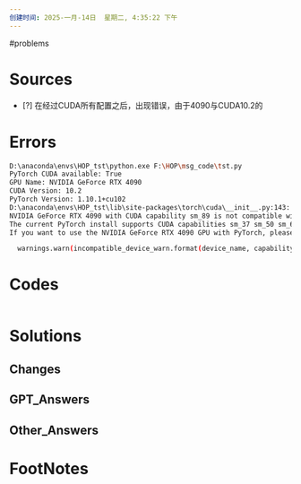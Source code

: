```yaml
---
创建时间: 2025-一月-14日  星期二, 4:35:22 下午
---
```

#problems 

# Sources

- [?] 在经过CUDA所有配置之后，出现错误，由于4090与CUDA10.2的


# Errors
```bash
D:\anaconda\envs\HOP_tst\python.exe F:\HOP\msg_code\tst.py 
PyTorch CUDA available: True
GPU Name: NVIDIA GeForce RTX 4090
CUDA Version: 10.2
PyTorch Version: 1.10.1+cu102
D:\anaconda\envs\HOP_tst\lib\site-packages\torch\cuda\__init__.py:143: UserWarning: 
NVIDIA GeForce RTX 4090 with CUDA capability sm_89 is not compatible with the current PyTorch installation.
The current PyTorch install supports CUDA capabilities sm_37 sm_50 sm_60 sm_61 sm_70 sm_75 compute_37.
If you want to use the NVIDIA GeForce RTX 4090 GPU with PyTorch, please check the instructions at https://pytorch.org/get-started/locally/

  warnings.warn(incompatible_device_warn.format(device_name, capability, " ".join(arch_list), device_name))

```

# Codes

```python

```

# Solutions


## Changes


## GPT_Answers


## Other_Answers


# FootNotes

